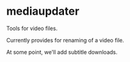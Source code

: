 # mediaupdater
Tools for video files.

Currently provides for renaming of a video file.

At some point, we'll add subtitle downloads.
